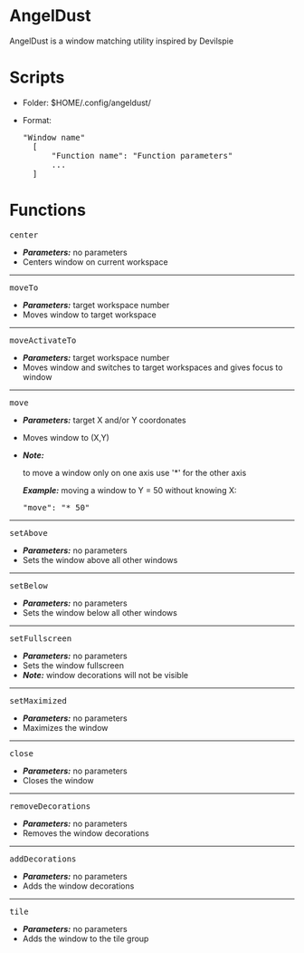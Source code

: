 AngelDust
=========

AngelDust is a window matching utility inspired by Devilspie

Scripts
=======

- Folder: $HOME/.config/angeldust/
- Format:

    <pre>"Window name"
    [
        "Function name": "Function parameters"
        ...
    ]</pre>

Functions
=========

<pre>center</pre>
- ***Parameters:*** no parameters
- Centers window on current workspace

-------------------------------------------------------------------------------------------------------------------

<pre>moveTo</pre> 
- ***Parameters:*** target workspace number
- Moves window to target workspace

-------------------------------------------------------------------------------------------------------------------

<pre>moveActivateTo</pre>
- ***Parameters:*** target workspace number
- Moves window and switches to target workspaces and gives focus to window

-------------------------------------------------------------------------------------------------------------------

<pre>move</pre>
- ***Parameters:*** target X and/or Y coordonates
- Moves window to (X,Y)
- ***Note:*** 

    to move a window only on one axis use '*' for the other axis
    
    ***Example:*** moving a window to Y = 50 without knowing X:
        <pre>"move": "* 50"</pre>

-------------------------------------------------------------------------------------------------------------------

<pre>setAbove</pre>
- ***Parameters:*** no parameters
- Sets the window above all other windows

-------------------------------------------------------------------------------------------------------------------

<pre>setBelow</pre>
- ***Parameters:*** no parameters
- Sets the window below all other windows

-------------------------------------------------------------------------------------------------------------------

<pre>setFullscreen</pre>
- ***Parameters:*** no parameters
- Sets the window fullscreen 
- ***Note:***
    window decorations will not be visible

-------------------------------------------------------------------------------------------------------------------

<pre>setMaximized</pre>
- ***Parameters:*** no parameters
- Maximizes the window

-------------------------------------------------------------------------------------------------------------------

<pre>close</pre>
- ***Parameters:*** no parameters
- Closes the window

-------------------------------------------------------------------------------------------------------------------

<pre>removeDecorations</pre>
- ***Parameters:*** no parameters
- Removes the window decorations

-------------------------------------------------------------------------------------------------------------------

<pre>addDecorations</pre>
- ***Parameters:*** no parameters
- Adds the window decorations

-------------------------------------------------------------------------------------------------------------------

<pre>tile</pre>
- ***Parameters:*** no parameters
- Adds the window to the tile group

